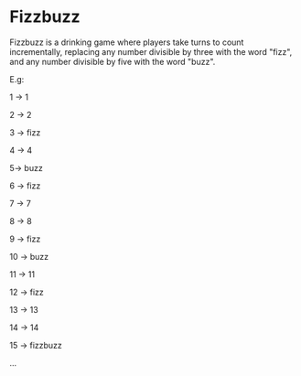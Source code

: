 # Fizzbuzz
Fizzbuzz is a drinking game where players take turns to count incrementally, replacing any number divisible by three with the word "fizz", and any number divisible by five with the word "buzz".

E.g:

1 -> 1

2 -> 2

3 -> fizz

4 -> 4

5-> buzz

6 -> fizz

7 -> 7

8 -> 8

9 -> fizz

10 -> buzz

11 -> 11

12 -> fizz

13 -> 13

14 -> 14

15 -> fizzbuzz

...

